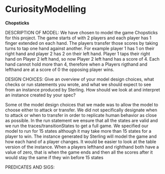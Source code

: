 # CuriosityModelling

**Chopsticks**

DESCRIPTION OF MODEL:
    We have chosen to model the game Chopsticks for this project. The game starts of with 2 players and
    each player has 1 finger extended on each hand. The players transfer those scores by taking turns to tap one hand against another. For example player 1 has 1 on their right hand and player 2 has 2 on their left hand. Player 1 taps their right hand on Player 2 left hand, so now Player 2 left hand has a score of 4. Each hand cannot hold more than 4, therefore when a Players rigthand and lefthand are at a score of 0 the opposing player wins. 


DESIGN CHOICES:
Give an overview of your model design choices, what checks or run statements you wrote, and what we should expect to see from an instance produced by Sterling. How should we look at and interpret an instance created by your spec?

Some ot the model design choices that we made was to allow the model to choose either to attack or transfer. We did not specifically designate when to attack or when to transfer in order to replicate human behavior as close as possible. In the run statement we ensure that all the states are valid and we run the traces/transitionStates to get a full game. We specified our model to run for 15 states although it may take more than 15 states for a player to win. The instance generated by Sterling will model the game and how each hand of a player changes. It would be easier to look at the table version of the instance. When a players lefthand and righthand both have a value of zero, that is when the game ends and then all the scores after it would stay the same if they win before 15 states

PREDICATES AND SIGS:


